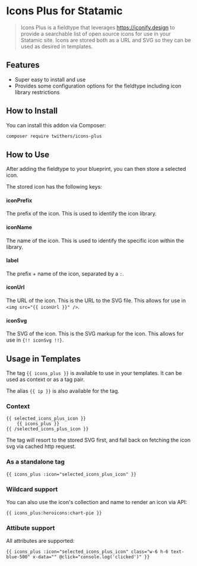 # Icons Plus for Statamic

> Icons Plus is a fieldtype that leverages https://iconify.design to provide a searchable list of open source icons for use in your Statamic site.
> Icons are stored both as a URL and SVG so they can be used as desired in templates.

## Features

- Super easy to install and use
- Provides some configuration options for the fieldtype including icon library restrictions

## How to Install

You can install this addon via Composer:

``` bash
composer require twithers/icons-plus
```

## How to Use

After adding the fieldtype to your blueprint, you can then store a selected icon.
 
The stored icon has the following keys:

#### iconPrefix
The prefix of the icon. This is used to identify the icon library.

#### iconName
The name of the icon. This is used to identify the specific icon within the library.

#### label
The prefix + name of the icon, separated by a `:`.

#### iconUrl
The URL of the icon. This is the URL to the SVG file. This allows for use in `<img src="{{ iconUrl }}" />`.

#### iconSvg
The SVG of the icon. This is the SVG markup for the icon. This allows for use in `{!! iconSvg !!}`.

## Usage in Templates
The tag `{{ icons_plus }}` is available to use in your templates.
It can be used as context or as a tag pair.

The alias `{{ ip }}` is also available for the tag.

### Context
``` twig
{{ selected_icons_plus_icon }}
    {{ icons_plus }}
{{ /selected_icons_plus_icon }}
```
The tag will resort to the stored SVG first, and fall back on fetching the icon svg via cached http request.


### As a standalone tag
``` twig
{{ icons_plus :icon="selected_icons_plus_icon" }}
```

### Wildcard support
You can also use the icon's collection and name to render an icon via API:
``` twig
{{ icons_plus:heroicons:chart-pie }}
```

### Attibute support
All attributes are supported:
``` twig
{{ icons_plus :icon="selected_icons_plus_icon" class="w-6 h-6 text-blue-500" x-data="" @click="console.log('clicked')" }}